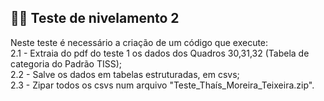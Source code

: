 ## 👩‍💻 Teste de nivelamento 2
Neste teste é necessário a criação de um código que execute:<br />
2.1 - Extraia do pdf do teste 1 os dados dos Quadros 30,31,32 (Tabela de categoria do Padrão TISS);<br />
2.2 - Salve os dados em tabelas estruturadas, em csvs;<br />
2.3 - Zipar todos os csvs num arquivo "Teste_Thaís_Moreira_Teixeira.zip".<br />
